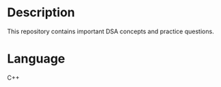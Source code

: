 # Description
This repository contains important DSA concepts and practice questions.

# Language 
C++

